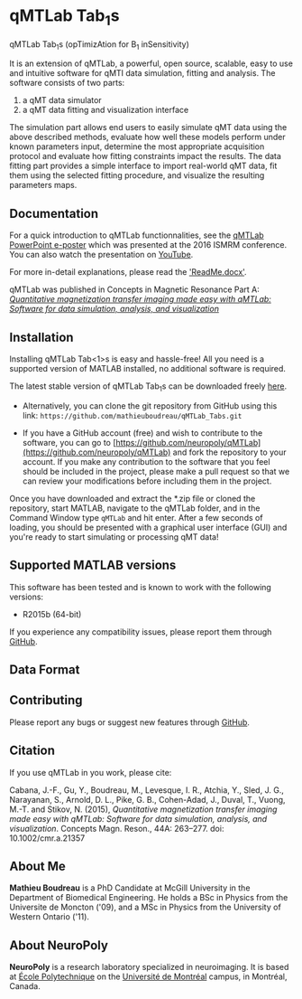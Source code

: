 # qMTLab Tab<sub>1</sub>s

qMTLab Tab<sub>1</sub>s (opTimizAtion for B<sub>1</sub> inSensitivity) 

It is an extension of qMTLab, a powerful, open source, scalable, easy to use and intuitive software for qMTI data simulation, fitting and analysis. The software consists of two parts:
1) a qMT data simulator
2) a qMT data fitting and visualization interface

The simulation part allows end users to easily simulate qMT data using the above described methods, evaluate how well these models perform under known parameters input, determine the most appropriate acquisition protocol and evaluate how fitting constraints impact the results. The data fitting part provides a simple interface to import real-world qMT data, fit them using the selected fitting procedure, and visualize the resulting parameters maps.

## Documentation

For a quick introduction to qMTLab functionnalities, see the [qMTLab PowerPoint e-poster](https://github.com/neuropoly/qMTLab/raw/master/qMTLab-Presentation.ppsx) which was presented at the 2016 ISMRM conference. You can also watch the presentation on [YouTube](https://youtu.be/WG0tVe-SFww).

For more in-detail explanations, please read the ['ReadMe.docx'](https://github.com/neuropoly/qMTLab/raw/master/ReadMe.docx).

qMTLab was published in Concepts in Magnetic Resonance Part A: [*Quantitative magnetization transfer imaging made easy with qMTLab: Software for data simulation, analysis, and visualization*](http://onlinelibrary.wiley.com/doi/10.1002/cmr.a.21357/abstract)

## Installation

Installing qMTLab Tab<1>s is easy and hassle-free! All you need is a supported version of MATLAB installed, no additional 
software is required. 

The latest stable version of qMTLab Tab<sub>1</sub>s can be downloaded freely [here](https://github.com/mathieuboudreau/qMTLab_Tabs/tarball/master).

* Alternatively, you can clone the git repository from GitHub using this link: `https://github.com/mathieuboudreau/qMTLab_Tabs.git` 

* If you have a GitHub account (free) and wish to contribute to the software, you can go to [https://github.com/neuropoly/qMTLab](https://github.com/neuropoly/qMTLab) and fork the repository to your account. If you make any contribution to the software that you feel should be included in the project, please make a pull request so that we can review your modifications before including them in the project.

Once you have downloaded and extract the *.zip file or cloned the repository, start MATLAB, navigate to the qMTLab folder, and in the Command Window type `qMTLab` and hit enter. After a few seconds of loading, you should be presented with a graphical user interface (GUI) and you're ready to start simulating or processing qMT data!

## Supported MATLAB versions

This software has been tested and is known to work with the following versions:

* R2015b (64-bit)

If you experience any compatibility issues, please report them through [GitHub](https://github.com/neuropoly/qMTLab/issues).

## Data Format

## Contributing

Please report any bugs or suggest new features through [GitHub](https://github.com/mathieuboudreau/qMTLab_Tabs/issues).

## Citation

If you use qMTLab in you work, please cite:

Cabana, J.-F., Gu, Y., Boudreau, M., Levesque, I. R., Atchia, Y., Sled, J. G., Narayanan, S., Arnold, D. L., Pike, G. B., Cohen-Adad, J., Duval, T., Vuong, M.-T. and Stikov, N. (2015), _Quantitative magnetization transfer imaging made easy with qMTLab: Software for data simulation, analysis, and visualization_. Concepts Magn. Reson., 44A: 263–277. doi: 10.1002/cmr.a.21357

## About Me

**Mathieu Boudreau** is a PhD Candidate at McGill University in the Department of Biomedical Engineering. He holds a BSc in 
Physics from the Universite de Moncton ('09), and a MSc in Physics from the University of Western Ontario ('11).

## About NeuroPoly

**NeuroPoly** is a research laboratory specialized in neuroimaging. It is based at [École Polytechnique](http://www.polymtl.ca) on the [Université de Montréal](http://www.umontreal.ca) campus, in Montréal, Canada.
